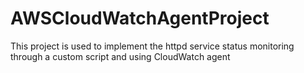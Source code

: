 # AWSCloudWatchAgentProject
This project is used to implement the httpd service status monitoring through a custom script and using CloudWatch agent
